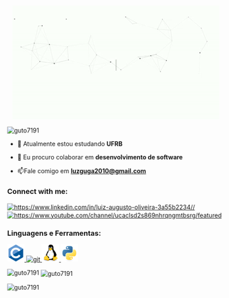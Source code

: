 <p align="center">
  <img src="https://github.com/guto7191/guto7191/blob/main/guto7191/ezgif.com-gif-maker%20(1).gif" alt="Salve, Eu sou Augusto!!!">
</p>


<p align="left"> <img src="https://komarev.com/ghpvc/?username=guto7191&label=Profile%20views&color=0e75b6&style=flat" alt="guto7191" /> </p>

- 🔭 Atualmente estou estudando **UFRB**

- 👯 Eu procuro colaborar em **desenvolvimento de software**

- 📫Fale comigo em **luzguga2010@gmail.com**

<h3 align="left">Connect with me:</h3>
<p align="left">
<a href="https://linkedin.com/in/https://www.linkedin.com/in/luiz-augusto-oliveira-3a55b2234//" target="blank"><img align="center" src="https://raw.githubusercontent.com/rahuldkjain/github-profile-readme-generator/master/src/images/icons/Social/linked-in-alt.svg" alt="https://www.linkedin.com/in/luiz-augusto-oliveira-3a55b2234//" height="30" width="40" /></a>
<a href="https://www.youtube.com/c/https://www.youtube.com/channel/ucaclsd2s869nhrqngmtbsrg/featured" target="blank"><img align="center" src="https://raw.githubusercontent.com/rahuldkjain/github-profile-readme-generator/master/src/images/icons/Social/youtube.svg" alt="https://www.youtube.com/channel/ucaclsd2s869nhrqngmtbsrg/featured" height="30" width="40" /></a>
</p>

<h3 align="left">Linguagens e Ferramentas:</h3>
<p align="left"> <a href="https://www.cprogramming.com/" target="_blank" rel="noreferrer"> <img src="https://raw.githubusercontent.com/devicons/devicon/master/icons/c/c-original.svg" alt="c" width="40" height="40"/> </a> <a href="https://git-scm.com/" target="_blank" rel="noreferrer"> <img src="https://www.vectorlogo.zone/logos/git-scm/git-scm-icon.svg" alt="git" width="40" height="40"/> </a> <a href="https://www.linux.org/" target="_blank" rel="noreferrer"> <img src="https://raw.githubusercontent.com/devicons/devicon/master/icons/linux/linux-original.svg" alt="linux" width="40" height="40"/> </a> <a href="https://www.python.org" target="_blank" rel="noreferrer"> <img src="https://raw.githubusercontent.com/devicons/devicon/master/icons/python/python-original.svg" alt="python" width="40" height="40"/> </a> </p>

<p><img align="left" src="https://github-readme-stats.vercel.app/api/top-langs?username=guto7191&show_icons=true&locale=en&layout=compact" alt="guto7191" /></p>

<p>&nbsp;<img align="center" src="https://github-readme-stats.vercel.app/api?username=guto7191&show_icons=true&locale=en" alt="guto7191" /></p>

<p><img align="center" src="https://github-readme-streak-stats.herokuapp.com/?user=guto7191&" alt="guto7191" /></p>

